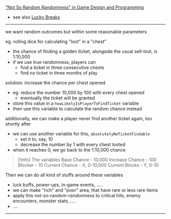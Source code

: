 ["Not So Random Randomness" in Game Design and Programming](https://www.gamedev.net/tutorials/_/creative/game-design/not-so-random-randomness-in-game-design-and-programming-r3423/)
* see also [Lucky Breaks](https://www.gamedeveloper.com/design/lucky-breaks)
___

we want random outcomes but within some reasonable parameters

eg. rolling dice for calculating "loot" in a "chest"
* the chance of finding a golden ticket, alongside the usual sell-loot, is 1:10,000
* if we use true randomness, players can
	* find a ticket in three consecutive chests
	* find no ticket in three months of play

solution: increase the chance per chest opened
* eg. reduce the number 10,000 by 100 with every chest opened
	* eventually the ticket will be granted
* store this value in a `howLikelyIsPlayerToFindTicket` variable
* then use this variable to calculate the random chance instead

additionally, we can make a player never find another ticket again, too shortly after
* we can use another variable for this, `absolutelyNoTicketFindable`
	* set it to, say, 10
	* decrease the number by 1 with every chest looted
* when it reaches 0, we go back to the 1:10,000 chance

> [!info] The variables
> Base Chance - 10,000
> Increase Chance - 100
> Blocker - 10
> Current Chance - X, 0-10,000
> Current Blocks - Y, 0-10

Then we can do all kind of stuffs around these variables
* luck buffs, power-ups, in-game events, .....
* we can make "rich" and "poor" area, that have rare or less rare items
* apply this not-so-random-randomness to critical hits, enemy encounters, monster stats, ....
* ....
___
